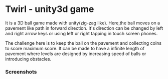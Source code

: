 # Twirl - unity3d game

It is a 3D ball game made with unity(zig-zag like). Here,the ball moves on a pavement like path in forward direction. It's direction can be changed by left and right arrow keys or using left or right tapping in touch screen phones. 

The challenge here is to keep the ball on the pavement and collecting coins to score maximum score. It can be made to have a infinite length of pavement where levels are designed by increasing speed of balls or introducing obstacles. 

### Screenshots


